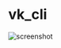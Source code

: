 # vk_cli

![screenshot](https://sun9-12.userapi.com/impg/huMKhazegG6RZ-PUKNuK6ceSdKwz_9KshVnUCw/NVn4cpeU6WQ.jpg?size=1635x894&quality=96&sign=129d4ec23d1f40c605b0e377bafbcd3c&type=album)